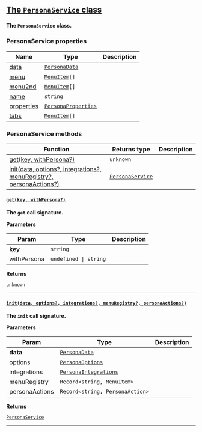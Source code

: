<section id="main" data-note="AUTO-GENERATED CONTENT, DO NOT EDIT DIRECTLY!">

<h2><a name="personaservice" href="https://ngx-useful.lamnhan.com/content/reference/classes/personaservice.html"><p>The <code>PersonaService</code> class</p>
</a></h2>

**The `PersonaService` class.**

<h3><a name="personaservice-properties"><p>PersonaService properties</p>
</a></h3>

| Name                                                                                                  | Type                                                                                                                                            | Description |
| ----------------------------------------------------------------------------------------------------- | ----------------------------------------------------------------------------------------------------------------------------------------------- | ----------- |
| [data](https://ngx-useful.lamnhan.com/content/reference/classes/personaservice.html#data)             | <code><a href="https://ngx-useful.lamnhan.com/content/reference/globals.html#personadata" target="_blank">PersonaData</a></code>                |             |
| [menu](https://ngx-useful.lamnhan.com/content/reference/classes/personaservice.html#menu)             | <code><a href="https://ngx-useful.lamnhan.com/content/reference/interfaces/menuitem.html" target="_blank">MenuItem</a>[]</code>                 |             |
| [menu2nd](https://ngx-useful.lamnhan.com/content/reference/classes/personaservice.html#menu2nd)       | <code><a href="https://ngx-useful.lamnhan.com/content/reference/interfaces/menuitem.html" target="_blank">MenuItem</a>[]</code>                 |             |
| [name](https://ngx-useful.lamnhan.com/content/reference/classes/personaservice.html#name)             | <code>string</code>                                                                                                                             |             |
| [properties](https://ngx-useful.lamnhan.com/content/reference/classes/personaservice.html#properties) | <code><a href="https://ngx-useful.lamnhan.com/content/reference/interfaces/personaproperties.html" target="_blank">PersonaProperties</a></code> |             |
| [tabs](https://ngx-useful.lamnhan.com/content/reference/classes/personaservice.html#tabs)             | <code><a href="https://ngx-useful.lamnhan.com/content/reference/interfaces/menuitem.html" target="_blank">MenuItem</a>[]</code>                 |             |

<h3><a name="personaservice-methods"><p>PersonaService methods</p>
</a></h3>

| Function                                                                                      | Returns type                                                                                                                           | Description |
| --------------------------------------------------------------------------------------------- | -------------------------------------------------------------------------------------------------------------------------------------- | ----------- |
| [get(key, withPersona?)](#personaservice-get-0)                                               | <code>unknown</code>                                                                                                                   |             |
| [init(data, options?, integrations?, menuRegistry?, personaActions?)](#personaservice-init-0) | <code><a href="https://ngx-useful.lamnhan.com/content/reference/classes/personaservice.html" target="_blank">PersonaService</a></code> |             |

<h4><a name="personaservice-get-0" href="https://ngx-useful.lamnhan.com/content/reference/classes/personaservice.html#get"><p><code>get(key, withPersona?)</code></p>
</a></h4>

**The `get` call signature.**

**Parameters**

| Param       | Type                             | Description |
| ----------- | -------------------------------- | ----------- |
| **key**     | <code>string</code>              |             |
| withPersona | <code>undefined \| string</code> |             |

**Returns**

<code>unknown</code>

---

<h4><a name="personaservice-init-0" href="https://ngx-useful.lamnhan.com/content/reference/classes/personaservice.html#init"><p><code>init(data, options?, integrations?, menuRegistry?, personaActions?)</code></p>
</a></h4>

**The `init` call signature.**

**Parameters**

| Param          | Type                                                                                                                                                | Description |
| -------------- | --------------------------------------------------------------------------------------------------------------------------------------------------- | ----------- |
| **data**       | <code><a href="https://ngx-useful.lamnhan.com/content/reference/globals.html#personadata" target="_blank">PersonaData</a></code>                    |             |
| options        | <code><a href="https://ngx-useful.lamnhan.com/content/reference/interfaces/personaoptions.html" target="_blank">PersonaOptions</a></code>           |             |
| integrations   | <code><a href="https://ngx-useful.lamnhan.com/content/reference/interfaces/personaintegrations.html" target="_blank">PersonaIntegrations</a></code> |             |
| menuRegistry   | <code>Record<string, MenuItem></code>                                                                                                               |             |
| personaActions | <code>Record<string, PersonaAction></code>                                                                                                          |             |

**Returns**

<code><a href="https://ngx-useful.lamnhan.com/content/reference/classes/personaservice.html" target="_blank">PersonaService</a></code>

---

</section>
